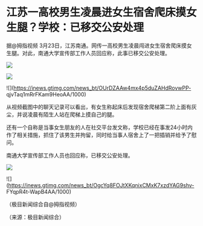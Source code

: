 # 江苏一高校男生凌晨进女生宿舍爬床摸女生腿？学校：已移交公安处理

据@拇指视频 3月23日，江苏南通。网传一高校男生凌晨闯进女生宿舍爬床摸女生腿。对此，南通大学宣传部工作人员回应称，此事已移交公安处理。

![](https://inews.gtimg.com/news_bt/OIH5HD_NqwroX2kyXcxLPKwIc5ZBSAMHZHaPJg165aq1EAA/1000)

![](https://inews.gtimg.com/news_bt/OMejySG3fGQqJMRYMej-3D6SMXp9q_uVUQWMGpAt7JT_oAA/1000)

![](https://inews.gtimg.com/news_bt/OUrDZAAw4mx4p5duZAHdRovwPP-
qjvTaq1mRrFKam9HeoAA/1000)

从视频截图中的聊天记录可以看出，有女生称起床后发现宿舍爬梯第二阶上面有灰尘，并说凌晨有陌生人站在爬梯上摸自己的腿。

还有一个自称是当事女生朋友的人在社交平台发文称，学校已经在事发24小时内作了相关措施，抓住了该男生并拘留，同时给当事人宿舍上了一把插销并给予了慰问。

南通大学宣传部工作人员也回应称，已移交公安处理。

![](https://inews.gtimg.com/news_bt/OFWcWSqMB9A77PKCiyhh7h9XTJkFFSu0EOXcS2AZsVvZQAA/1000)

![](https://inews.gtimg.com/news_bt/OgcYq8FOJtXKqnixCMxK7xzdYAG9shv-
FYqpR4t-WapB4AA/1000)

（极目新闻综合自@拇指视频）

（来源：极目新闻综合）

